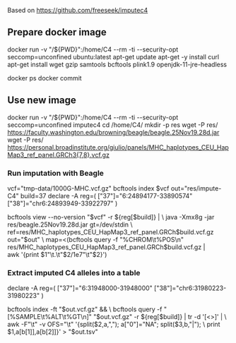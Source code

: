 Based on https://github.com/freeseek/imputec4

## Prepare docker image

docker run -v "/${PWD}":/home/C4 --rm -ti --security-opt seccomp=unconfined ubuntu:latest
apt-get update
apt-get -y install curl
apt-get install wget gzip samtools bcftools plink1.9 openjdk-11-jre-headless

docker ps
docker commit

## Use new image

docker run -v "/${PWD}":/home/C4 --rm -ti --security-opt seccomp=unconfined imputec4
cd /home/C4/
mkdir -p res
wget -P res/ https://faculty.washington.edu/browning/beagle/beagle.25Nov19.28d.jar
wget -P res/ https://personal.broadinstitute.org/giulio/panels/MHC_haplotypes_CEU_HapMap3_ref_panel.GRCh3{7,8}.vcf.gz

### Run imputation with Beagle

vcf="tmp-data/1000G-MHC.vcf.gz"
bcftools index $vcf
out="res/impute-C4"
build=37
declare -A reg=( ["37"]="6:24894177-33890574" ["38"]="chr6:24893949-33922797" )

bcftools view --no-version "$vcf" -r ${reg[$build]} | \
  java -Xmx8g -jar res/beagle.25Nov19.28d.jar gt=/dev/stdin \
  ref=res/MHC_haplotypes_CEU_HapMap3_ref_panel.GRCh$build.vcf.gz out="$out" \
  map=<(bcftools query -f "%CHROM\t%POS\n" res/MHC_haplotypes_CEU_HapMap3_ref_panel.GRCh$build.vcf.gz | \
  awk '{print $1"\t.\t"$2/1e7"\t"$2}')
  
### Extract imputed C4 alleles into a table

declare -A reg=( ["37"]="6:31948000-31948000" ["38"]="chr6:31980223-31980223" )

bcftools index -ft "$out.vcf.gz" && \
bcftools query -f "[%SAMPLE\t%ALT\t%GT\n]" "$out.vcf.gz" -r ${reg[$build]} | tr -d '[<>]' | \
  awk -F"\t" -v OFS="\t" '{split($2,a,","); a["0"]="NA"; split($3,b,"|"); \
  print $1,a[b[1]],a[b[2]]}' > "$out.tsv"

